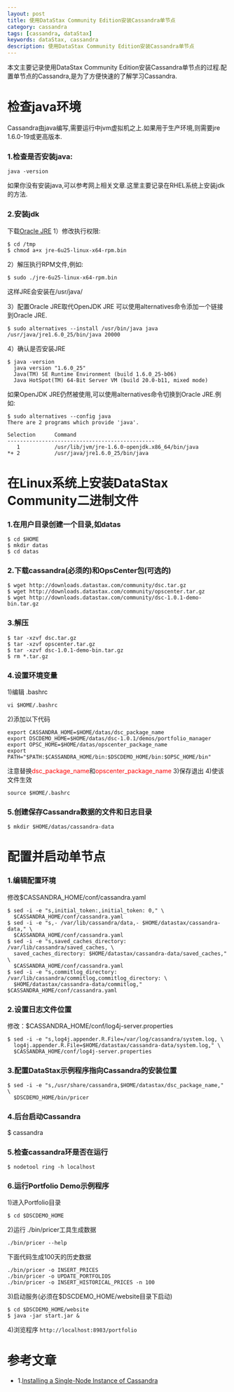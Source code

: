 ```yaml
---
layout: post
title: 使用DataStax Community Edition安装Cassandra单节点
category: cassandra
tags: [cassandra, dataStax]
keywords: dataStax, cassandra
description: 使用DataStax Community Edition安装Cassandra单节点
---
```


本文主要记录使用DataStax Community Edition安装Cassandra单节点的过程.配置单节点的Cassandra,是为了方便快速的了解学习Cassandra.

<h1>检查java环境</h1>
Cassandra由java编写,需要运行中jvm虚拟机之上.如果用于生产环境,则需要jre 1.6.0-19或更高版本.
<h3>1.检查是否安装java:</h3>

	java -version

如果你没有安装java,可以参考网上相关文章.这里主要记录在RHEL系统上安装jdk的方法.
<h3>2.安装jdk</h3>
下载<a href="http://www.oracle.com/technetwork/java/javase/downloads/index.html" target="_blank">Oracle JRE</a>
1）修改执行权限:

	$ cd /tmp
	$ chmod a+x jre-6u25-linux-x64-rpm.bin

2）解压执行RPM文件,例如:

	$ sudo ./jre-6u25-linux-x64-rpm.bin

这样JRE会安装在/usr/java/

3）配置Oracle JRE取代OpenJDK JRE
可以使用alternatives命令添加一个链接到Oracle JRE.

	$ sudo alternatives --install /usr/bin/java java /usr/java/jre1.6.0_25/bin/java 20000

4）确认是否安装JRE

	$ java -version
	  java version "1.6.0_25"
	  Java(TM) SE Runtime Environment (build 1.6.0_25-b06)
	  Java HotSpot(TM) 64-Bit Server VM (build 20.0-b11, mixed mode)

如果OpenJDK JRE仍然被使用,可以使用alternatives命令切换到Oracle JRE.例如:

	$ sudo alternatives --config java
	There are 2 programs which provide 'java'.

	Selection      Command
	-----------------------------------------------
	   1           /usr/lib/jvm/jre-1.6.0-openjdk.x86_64/bin/java
	*+ 2           /usr/java/jre1.6.0_25/bin/java


<h1>在Linux系统上安装DataStax Community二进制文件</h1>
<h3>1.在用户目录创建一个目录,如datas</h3>

	$ cd $HOME
	$ mkdir datas
	$ cd datas

<h3>2.下载cassandra(必须的)和OpsCenter包(可选的)</h3>

	$ wget http://downloads.datastax.com/community/dsc.tar.gz
	$ wget http://downloads.datastax.com/community/opscenter.tar.gz
	$ wget http://downloads.datastax.com/community/dsc-1.0.1-demo-bin.tar.gz

<h3>3.解压</h3>

	$ tar -xzvf dsc.tar.gz
	$ tar -xzvf opscenter.tar.gz
	$ tar -xzvf dsc-1.0.1-demo-bin.tar.gz
	$ rm *.tar.gz

<h3>4.设置环境变量</h3>
1)编辑 .bashrc 

 	vi $HOME/.bashrc

2)添加以下代码

	export CASSANDRA_HOME=$HOME/datas/dsc_package_name
	export DSCDEMO_HOME=$HOME/datas/dsc-1.0.1/demos/portfolio_manager
	export OPSC_HOME=$HOME/datas/opscenter_package_name
	export PATH="$PATH:$CASSANDRA_HOME/bin:$DSCDEMO_HOME/bin:$OPSC_HOME/bin"


注意替换<font color="red">dsc_package_name</font>和<font color="red">opscenter_package_name</font>
3)保存退出
4)使该文件生效

	source $HOME/.bashrc

<h3>5.创建保存Cassandra数据的文件和日志目录</h3>

	$ mkdir $HOME/datas/cassandra-data


<h1>配置并启动单节点</h1>
<h3>1.编辑配置环境</h3>
修改$CASSANDRA_HOME/conf/cassandra.yaml

	$ sed -i -e "s,initial_token:,initial_token: 0," \
	  $CASSANDRA_HOME/conf/cassandra.yaml
	$ sed -i -e "s,- /var/lib/cassandra/data,- $HOME/datastax/cassandra-data," \
	  $CASSANDRA_HOME/conf/cassandra.yaml
	$ sed -i -e "s,saved_caches_directory: /var/lib/cassandra/saved_caches, \
	  saved_caches_directory: $HOME/datastax/cassandra-data/saved_caches," \
	  $CASSANDRA_HOME/conf/cassandra.yaml
	$ sed -i -e "s,commitlog_directory: /var/lib/cassandra/commitlog,commitlog_directory: \
	  $HOME/datastax/cassandra-data/commitlog," $CASSANDRA_HOME/conf/cassandra.yaml


<h3>2.设置日志文件位置</h3> 
修改：$CASSANDRA_HOME/conf/log4j-server.properties

	$ sed -i -e "s,log4j.appender.R.File=/var/log/cassandra/system.log, \
	  log4j.appender.R.File=$HOME/datastax/cassandra-data/system.log," \
	  $CASSANDRA_HOME/conf/log4j-server.properties

<h3>3.配置DataStax示例程序指向Cassandra的安装位置</h3>

	$ sed -i -e "s,/usr/share/cassandra,$HOME/datastax/dsc_package_name," \
	  $DSCDEMO_HOME/bin/pricer


<h3>4.后台启动Cassandra</h3>

$ cassandra

<h3>5.检查cassandra环是否在运行</h3>

	$ nodetool ring -h localhost

<h3>6.运行Portfolio Demo示例程序</h3>
1)进入Portfolio目录

	$ cd $DSCDEMO_HOME

2)运行 ./bin/pricer工具生成数据

	./bin/pricer --help

下面代码生成100天的历史数据

	./bin/pricer -o INSERT_PRICES
	./bin/pricer -o UPDATE_PORTFOLIOS
	./bin/pricer -o INSERT_HISTORICAL_PRICES -n 100

3)启动服务(必须在$DSCDEMO_HOME/website目录下启动)

	$ cd $DSCDEMO_HOME/website
	$ java -jar start.jar &

4)浏览程序 `http://localhost:8983/portfolio`

<h1>参考文章</h1>

- 1.<a href="http://www.datastax.com/docs/1.0/getting_started/install_singlenode" target="_blank">Installing a Single-Node Instance of Cassandra</a>
